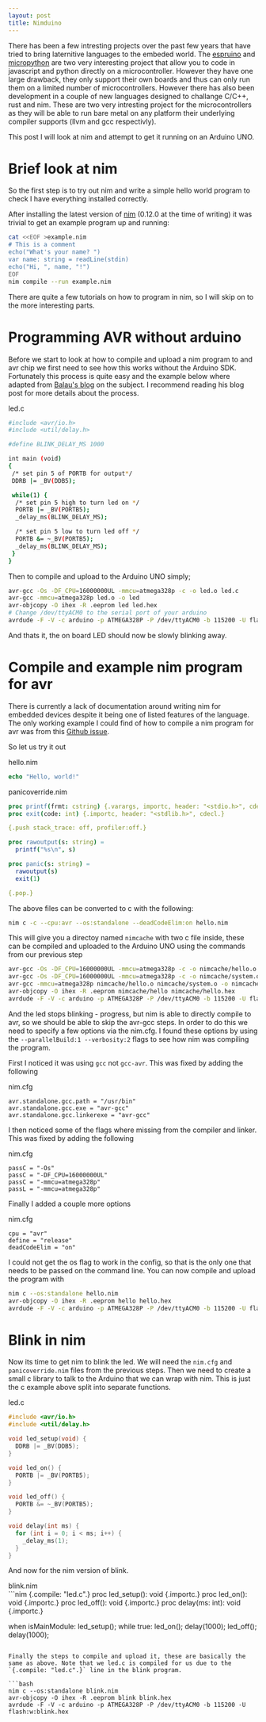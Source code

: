 ```yaml
---
layout: post
title: Nimduino
---
```


There has been a few intresting projects over the past few years that have tried to bring laternitive languages to the embeded world. The [espruino](http://www.espruino.com/) and [micropython](https://micropython.org/) are two very interesting project that allow you to code in javascript and python directly on a microcontroller. However they have one large drawback, they only support their own boards and thus can only run them on a limited number of microcontrollers. However there has also been development in a couple of new languages designed to challange C/C++, rust and nim. These are two very intresting project for the microcontrollers as they will be able to run bare metal on any platform their underlying compiler supports (llvm and gcc respectivly).

This post I will look at nim and attempt to get it running on an Arduino UNO.

Brief look at nim
=================

So the first step is to try out nim and write a simple hello world program to check I have everything installed correctly.

After installing the latest version of [nim](http://nim-lang.org/download.html) (0.12.0 at the time of writing) it was trivial to get an example program up and running:

```bash
cat <<EOF >example.nim
# This is a comment
echo("What's your name? ")
var name: string = readLine(stdin)
echo("Hi, ", name, "!")
EOF
nim compile --run example.nim
```

There are quite a few tutorials on how to program in nim, so I will skip on to the more interesting parts.

Programming AVR without arduino
===============================

Before we start to look at how to compile and upload a nim program to and avr chip we first need to see how this works without the Arduino SDK. Fortunately this process is quite easy and the example below where adapted from [Balau's blog](https://balau82.wordpress.com/2011/03/29/programming-arduino-uno-in-pure-c/) on the subject. I recommend reading his blog post for more details about the process.

<div class="code-header">led.c</div>

```bash
#include <avr/io.h>
#include <util/delay.h>

#define BLINK_DELAY_MS 1000

int main (void)
{
 /* set pin 5 of PORTB for output*/
 DDRB |= _BV(DDB5);

 while(1) {
  /* set pin 5 high to turn led on */
  PORTB |= _BV(PORTB5);
  _delay_ms(BLINK_DELAY_MS);

  /* set pin 5 low to turn led off */
  PORTB &= ~_BV(PORTB5);
  _delay_ms(BLINK_DELAY_MS);
 }
}
```

Then to compile and upload to the Arduino UNO simply;

```bash
avr-gcc -Os -DF_CPU=16000000UL -mmcu=atmega328p -c -o led.o led.c
avr-gcc -mmcu=atmega328p led.o -o led
avr-objcopy -O ihex -R .eeprom led led.hex
# Change /dev/ttyACM0 to the serial port of your arduino
avrdude -F -V -c arduino -p ATMEGA328P -P /dev/ttyACM0 -b 115200 -U flash:w:led.hex
```

And thats it, the on board LED should now be slowly blinking away.

Compile and example nim program for avr
=======================================

There is currently a lack of documentation around writing nim for embedded devices despite it being one of listed features of the language. The only working example I could find of how to compile a nim program for avr was from this  [Github issue](https://github.com/nim-lang/Nim/issues/1964).

So let us try it out

<div class="code-header">hello.nim</div>

```nim
echo "Hello, world!"
```

<div class="code-header">panicoverride.nim</div>

```nim
proc printf(frmt: cstring) {.varargs, importc, header: "<stdio.h>", cdecl.}
proc exit(code: int) {.importc, header: "<stdlib.h>", cdecl.}

{.push stack_trace: off, profiler:off.}

proc rawoutput(s: string) =
  printf("%s\n", s)

proc panic(s: string) =
  rawoutput(s)
  exit(1)

{.pop.}
```

The above files can be converted to c with the following:

```bash
nim c -c --cpu:avr --os:standalone --deadCodeElim:on hello.nim
```

This will give you a directoy named `nimcache` with two c file inside, these can be compiled and uploaded to the Arduino UNO using the commands from our previous step

```bash
avr-gcc -Os -DF_CPU=16000000UL -mmcu=atmega328p -c -o nimcache/hello.o nimcache/hello.c
avr-gcc -Os -DF_CPU=16000000UL -mmcu=atmega328p -c -o nimcache/system.o nimcache/system.c
avr-gcc -mmcu=atmega328p nimcache/hello.o nimcache/system.o -o nimcache/hello
avr-objcopy -O ihex -R .eeprom nimcache/hello nimcache/hello.hex
avrdude -F -V -c arduino -p ATMEGA328P -P /dev/ttyACM0 -b 115200 -U flash:w:nimcache/hello.hex
```

And the led stops blinking - progress, but nim is able to directly compile to avr, so we should be able to skip the avr-gcc steps. In order to do this we need to specify a few options via the nim.cfg. I found these options by using the `--parallelBuild:1 --verbosity:2` flags to see how nim was compiling the program.

First I noticed it was using `gcc` not `gcc-avr`. This was fixed by adding the following

<div class="code-header">nim.cfg</div>

```
avr.standalone.gcc.path = "/usr/bin"
avr.standalone.gcc.exe = "avr-gcc"
avr.standalone.gcc.linkerexe = "avr-gcc"
```

I then noticed some of the flags where missing from the compiler and linker. This was fixed by adding the following

<div class="code-header">nim.cfg</div>

```
passC = "-Os"
passC = "-DF_CPU=16000000UL"
passC = "-mmcu=atmega328p"
passL = "-mmcu=atmega328p"
```

Finally I added a couple more options

<div class="code-header">nim.cfg</div>

```
cpu = "avr"
define = "release"
deadCodeElim = "on"
```

I could not get the os flag to work in the config, so that is the only one that needs to be passed on the command line. You can now compile and upload the program with

```bash
nim c --os:standalone hello.nim
avr-objcopy -O ihex -R .eeprom hello hello.hex
avrdude -F -V -c arduino -p ATMEGA328P -P /dev/ttyACM0 -b 115200 -U flash:w:hello.hex
```

Blink in nim
===============

Now its time to get nim to blink the led. We will need the `nim.cfg` and `panicoverride.nim` files from the previous steps. Then we need to create a small c library to talk to the Arduino that we can wrap with nim. This is just the c example above split into separate functions.

<div class="code-header">led.c</div>

```c
#include <avr/io.h>
#include <util/delay.h>

void led_setup(void) {
  DDRB |= _BV(DDB5);
}

void led_on() {
  PORTB |= _BV(PORTB5);
}

void led_off() {
  PORTB &= ~_BV(PORTB5);
}

void delay(int ms) {
  for (int i = 0; i < ms; i++) {
    _delay_ms(1);
  }
}
```

And now for the nim version of blink.
<div class="code-header">blink.nim</div>
```nim
{.compile: "led.c".}
proc led_setup(): void {.importc.}
proc led_on(): void {.importc.}
proc led_off(): void {.importc.}
proc delay(ms: int): void {.importc.}

when isMainModule:
  led_setup();
  while true:
    led_on();
    delay(1000);
    led_off();
    delay(1000);
```

Finally the steps to compile and upload it, these are basically the same as above. Note that we led.c is compiled for us due to the  `{.compile: "led.c".}` line in the blink program.

```bash
nim c --os:standalone blink.nim
avr-objcopy -O ihex -R .eeprom blink blink.hex
avrdude -F -V -c arduino -p ATMEGA328P -P /dev/ttyACM0 -b 115200 -U flash:w:blink.hex
```
